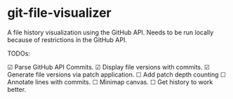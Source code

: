 git-file-visualizer
===================

A file history visualization using the GitHub API. Needs to be run locally 
because of restrictions in the GitHub API.

TODOs:

☑ Parse GitHub API Commits.
☑ Display file versions with commits.
☑ Generate file versions via patch application.
☐ Add patch depth counting
☐ Annotate lines with commits.
☐ Minimap canvas.
☐ Get history to work better.
